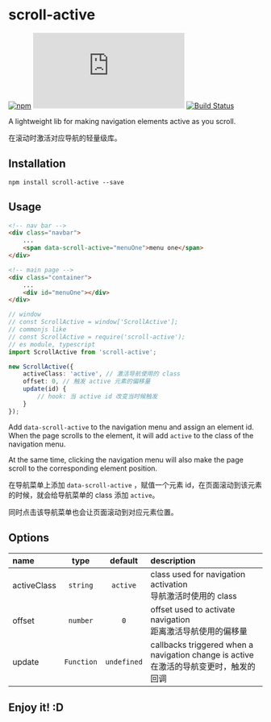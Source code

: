 # scroll-active

[![npm](https://img.shields.io/npm/v/scroll-active)](https://www.npmjs.com/package/scroll-active)
[![file size](https://img.shields.io/github/size/shalldie/scroll-active/dist/scroll-active.js)](https://github.com/shalldie/scroll-active)
[![Build Status](https://travis-ci.org/shalldie/scroll-active.svg?branch=master)](https://travis-ci.org/shalldie/scroll-active)

A lightweight lib for making navigation elements active as you scroll.

在滚动时激活对应导航的轻量级库。

## Installation

    npm install scroll-active --save

## Usage

```html
<!-- nav bar -->
<div class="navbar">
    ...
    <span data-scroll-active="menuOne">menu one</span>
</div>

<!-- main page -->
<div class="container">
    ...
    <div id="menuOne"></div>
</div>
```

```ts
// window
// const ScrollActive = window['ScrollActive'];
// commonjs like
// const ScrollActive = require('scroll-active');
// es module, typescript
import ScrollActive from 'scroll-active';

new ScrollActive({
    activeClass: 'active', // 激活导航使用的 class
    offset: 0, // 触发 active 元素的偏移量
    update(id) {
        // hook: 当 active id 改变当时候触发
    }
});
```

Add `data-scroll-active` to the navigation menu and assign an element id. When the page scrolls to the element, it will add `active` to the class of the navigation menu.

At the same time, clicking the navigation menu will also make the page scroll to the corresponding element position.

在导航菜单上添加 `data-scroll-active` ，赋值一个元素 id，在页面滚动到该元素的时候，就会给导航菜单的 class 添加 `active`。

同时点击该导航菜单也会让页面滚动到对应元素位置。

## Options

| name        |    type    |   default   | description                                                                                |
| :---------- | :--------: | :---------: | :----------------------------------------------------------------------------------------- |
| activeClass |  `string`  |  `active`   | class used for navigation activation <br> 导航激活时使用的 class                           |
| offset      |  `number`  |     `0`     | offset used to activate navigation <br> 距离激活导航使用的偏移量                           |
| update      | `Function` | `undefined` | callbacks triggered when a navigation change is active <br> 在激活的导航变更时，触发的回调 |

## Enjoy it! :D
